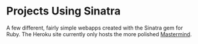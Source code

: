 # Projects Using Sinatra

A few different, fairly simple webapps created with the Sinatra gem for Ruby. The Heroku site currently only hosts the more polished [Mastermind]([https://ruby-mastermindgame.herokuapp.com/](https://ruby-mastermind-4f9e3b51c8f3.herokuapp.com/mastermind/new)).

